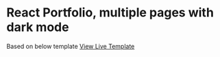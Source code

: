 # React Portfolio, multiple pages with dark mode

Based on below template
[View Live Template](https://reactportfoliotemplate.paytonpierce.dev/)